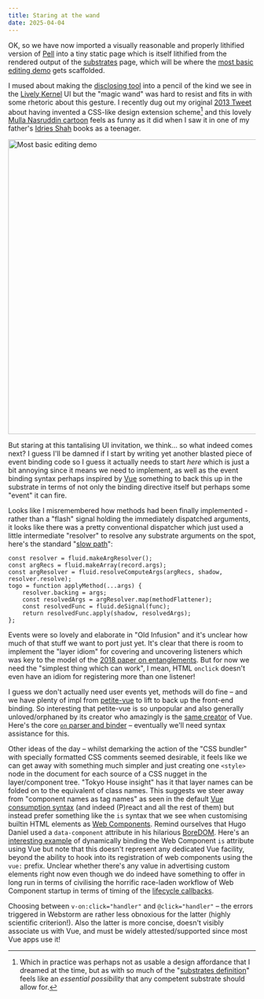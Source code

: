 ```yaml
---
title: Staring at the wand
date: 2025-04-04
---
```


OK, so we have now imported a visually reasonable and properly lithified version of
[Pell](https://github.com/jaredreich/pell/blob/master/src/pell.js) into a tiny static page which is itself
lithified from the rendered output of the [substrates](/term/substrate) page, which will be where the
[most basic editing demo](https://fluid-project.github.io/infusion-6/demo/) gets scaffolded.

I mused about making the [disclosing tool](/term/disclosable-computing) into a pencil of the kind we see
in the [Lively Kernel](https://github.com/LivelyKernel/lively4-core) UI but the "magic wand" was
hard to resist and fits in with some rhetoric about this gesture. I recently dug out my original
[2013 Tweet](https://x.com/amb26ponder/status/304536562820063232)
about having invented a CSS-like design extension scheme[^1] and this lovely [Mulla Nasruddin cartoon](https://ponder.org.uk/public/patent3.png)
feels as funny as it did when I saw it in one of my father's [Idries Shah](https://en.wikipedia.org/wiki/Idries_Shah) books as a teenager.

<img src="/img/magic-wand-demo.png" width="600px" title="Most basic editing demo"/>

But staring at this tantalising UI invitation, we think... so what indeed comes next? I guess I'll be damned if I
start by writing yet another blasted piece of event binding code so I guess it actually needs to start *here* which is 
just a bit annoying since it means we need to implement, as well as the event binding syntax perhaps inspired by 
[Vue](https://vuejs.org/guide/essentials/event-handling.html) something to back this up in the substrate in terms
of not only the binding directive itself but perhaps some "event" it can fire.

Looks like I misremembered how methods had been finally implemented - rather than a "flash" signal holding the immediately
dispatched arguments, it looks like there was a pretty conventional dispatcher which just used a little intermediate
"resolver" to resolve any substrate arguments on the spot, here's the standard
"[slow path](https://github.com/fluid-project/infusion-6/blob/main/src/framework/core/js/FluidIL.js#L733)":

```
const resolver = fluid.makeArgResolver();
const argRecs = fluid.makeArray(record.args);
const argResolver = fluid.resolveComputeArgs(argRecs, shadow, resolver.resolve);
togo = function applyMethod(...args) {
    resolver.backing = args;
    const resolvedArgs = argResolver.map(methodFlattener);
    const resolvedFunc = fluid.deSignal(func);
    return resolvedFunc.apply(shadow, resolvedArgs);
};
```

Events were so lovely and elaborate in "Old Infusion" and it's unclear how much of that stuff we want to port just yet.
It's clear that there is room to implement the "layer idiom" for covering and uncovering listeners which was key to the
model of the [2018 paper on entanglements](https://www.shift-society.org/salon/papers/2018/revised/anatomy-of-interaction-authorversion.pdf).
But for now we need the "simplest thing which can work", I mean, HTML ``onclick`` doesn't even have an idiom for
registering more than one listener!

I guess we don't actually need user events yet, methods will do fine &ndash; and we have plenty of impl from 
[petite-vue](https://github.com/vuejs/petite-vue) to lift to back up the front-end binding. So interesting that petite-vue
is so unpopular and also generally unloved/orphaned by its creator who amazingly is the [same creator](http://evanyou.me/) of Vue.
Here's the core [``on`` parser and binder](https://github.com/vuejs/petite-vue/blob/main/src/directives/on.ts) &ndash;
eventually we'll need syntax assistance for this.

Other ideas of the day &ndash; whilst demarking the action of the "CSS bundler" with specially formatted CSS comments 
seemed desirable, it feels like we can get away with something much simpler and just creating one ``<style>`` node
in the document for each source of a CSS nugget in the layer/component tree. "Tokyo House insight" has it that
layer names can be folded on to the equivalent of class names. This suggests we steer away from 
"component names as tag names" as seen in the default [Vue consumption syntax](https://vuejs.org/guide/essentials/component-basics#using-a-component)
(and indeed (P)react and all the rest of them) but instead prefer something like
the ``is`` syntax that we see when customising builtin HTML elements as
[Web Components](https://developer.mozilla.org/en-US/docs/Web/API/CustomElementRegistry/define#defining_a_customized_built-in_element).
Remind ourselves that Hugo Daniel used a ``data-component``
attribute in his hilarious [BoreDOM](https://hugodaniel.com/posts/boredom-another-js-framework/). Here's an [interesting example](https://www.w3schools.com/vue/ref_is.php) of
dynamically binding the Web Component ``is`` attribute using Vue but note that this doesn't represent any dedicated Vue facility,
beyond the ability to hook into its registration of web components using the ``vue:`` prefix. Unclear whether there's
any value in advertising custom elements right now even though we do indeed have something to offer in long run in terms of 
civilising the horrific race-laden workflow of Web Component startup in terms of timing of the
[lifecycle callbacks](https://developer.mozilla.org/en-US/docs/Web/API/Web_components/Using_custom_elements#custom_element_lifecycle_callbacks).

Choosing between ``v-on:click="handler"`` and ``@click="handler"`` &ndash; the errors triggered in Webstorm are
rather less obnoxious for the latter (highly scientific criterion!). Also the latter is more concise, doesn't visibly
associate us with Vue, and must be widely attested/supported since most Vue apps use it!

[^1]: Which in practice was perhaps not as usable a design affordance that I dreamed at the time, but as with so
much of the "[substrates definition](/term/substrate)" feels like an *essential possibility* that any competent
substrate should allow for.
